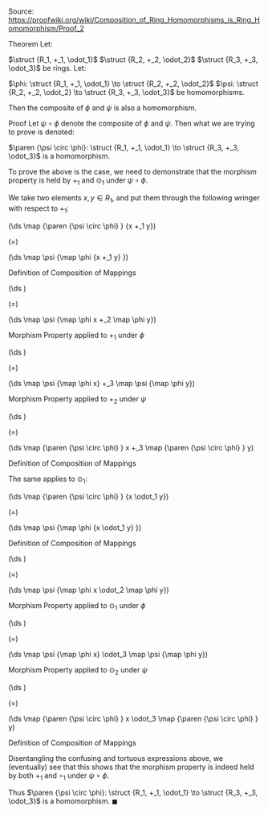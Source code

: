# 

Source: https://proofwiki.org/wiki/Composition_of_Ring_Homomorphisms_is_Ring_Homomorphism/Proof_2

Theorem
Let:

$\struct {R_1, +_1, \odot_1}$
$\struct {R_2, +_2, \odot_2}$
$\struct {R_3, +_3, \odot_3}$
be rings.
Let:

$\phi: \struct {R_1, +_1, \odot_1} \to \struct {R_2, +_2, \odot_2}$
$\psi: \struct {R_2, +_2, \odot_2} \to \struct {R_3, +_3, \odot_3}$
be homomorphisms.

Then the composite of $\phi$ and $\psi$ is also a homomorphism.


Proof
Let $\psi \circ \phi$ denote the composite of $\phi$ and $\psi$.
Then what we are trying to prove is denoted:

$\paren {\psi \circ \phi}: \struct {R_1, +_1, \odot_1} \to \struct {R_3, +_3, \odot_3}$ is a homomorphism.

To prove the above is the case, we need to demonstrate that the morphism property is held by $+_1$ and $\odot_1$ under $\psi \circ \phi$.

We take two elements $x, y \in R_1$, and put them through the following wringer with respect to $+_1$:














\(\ds \map {\paren {\psi \circ \phi} } {x +_1 y}\)

\(=\)







\(\ds \map \psi {\map \phi {x +_1 y} }\)





Definition of Composition of Mappings














\(\ds \)

\(=\)







\(\ds \map \psi {\map \phi x +_2 \map \phi y}\)





Morphism Property applied to $+_1$ under $\phi$














\(\ds \)

\(=\)







\(\ds \map \psi {\map \phi x} +_3 \map \psi {\map \phi y}\)





Morphism Property applied to $+_2$ under $\psi$














\(\ds \)

\(=\)







\(\ds \map {\paren {\psi \circ \phi} } x +_3 \map {\paren {\psi \circ \phi} } y\)





Definition of Composition of Mappings




The same applies to $\odot_1$:














\(\ds \map {\paren {\psi \circ \phi} } {x \odot_1 y}\)

\(=\)







\(\ds \map \psi {\map \phi {x \odot_1 y} }\)





Definition of Composition of Mappings














\(\ds \)

\(=\)







\(\ds \map \psi {\map \phi x \odot_2 \map \phi y}\)





Morphism Property applied to $\odot_1$ under $\phi$














\(\ds \)

\(=\)







\(\ds \map \psi {\map \phi x} \odot_3 \map \psi {\map \phi y}\)





Morphism Property applied to $\odot_2$ under $\psi$














\(\ds \)

\(=\)







\(\ds \map {\paren {\psi \circ \phi} } x \odot_3 \map {\paren {\psi \circ \phi} } y\)





Definition of Composition of Mappings




Disentangling the confusing and tortuous expressions above, we (eventually) see that this shows that the morphism property is indeed held by both $+_1$ and $\circ_1$ under $\psi \circ \phi$.

Thus $\paren {\psi \circ \phi}: \struct {R_1, +_1, \odot_1} \to \struct {R_3, +_3, \odot_3}$ is a homomorphism.
$\blacksquare$





